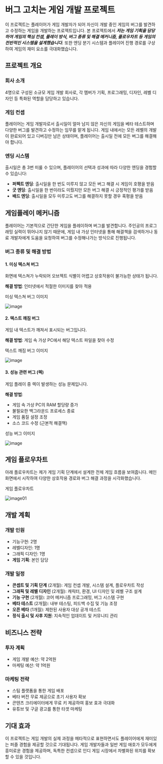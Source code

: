 # 버그 고치는 게임 개발 프로젝트

이 프로젝트는 플레이어가 게임 개발자가 되어 자신이 개발 중인 게임의 버그를 발견하고 수정하는 게임을 개발하는 프로젝트입니다. 본 프로젝트에서 ***저는 게임 기획을 담당하여 게임의 핵심 컨셉, 플레이 방식, 버그 종류 및 해결 메커니즘, 플로우차트 등 게임의 전반적인 시스템을 설계했습니다.*** 또한 엔딩 분기 시스템과 플레이어 진행 경로를 구상하여 게임의 재미 요소를 극대화했습니다.

## 프로젝트 개요

### 회사 소개

4명으로 구성된 소규모 게임 개발 회사로, 각 멤버가 기획, 프로그래밍, 디자인, 레벨 디자인 등 특화된 역할을 담당하고 있습니다.

### 게임 컨셉

플레이어는 게임 개발자로서 출시일이 얼마 남지 않은 자신의 게임을 베타 테스트하며 다양한 버그를 발견하고 수정하는 임무를 맡게 됩니다. 게임 내에서는 모든 레벨의 개발이 완료되어 있고 디버깅만 남은 상태이며, 플레이어는 출시일 전에 모든 버그를 해결해야 합니다.

### 엔딩 시스템

출시일은 총 3번 미룰 수 있으며, 플레이어의 선택과 성과에 따라 다양한 엔딩을 경험할 수 있습니다:

- **퍼펙트 엔딩**: 출시일을 한 번도 미루지 않고 모든 버그 해결 시 게임이 호평을 받음
- **굿 엔딩**: 출시일을 한 번이라도 미뤘지만 모든 버그 해결 시 긍정적인 평가를 받음
- **배드 엔딩**: 출시일을 모두 미루고도 버그를 해결하지 못할 경우 혹평을 받음


## 게임플레이 메커니즘

플레이어는 기본적으로 간단한 게임을 플레이하며 버그를 발견합니다. 주인공의 프로그래밍 실력이 뛰어나지 않기 때문에, 게임 내 가상 인터넷을 통해 해결책을 검색하거나 동료 개발자에게 도움을 요청하여 버그를 수정해나가는 방식으로 진행됩니다.

### 버그 종류 및 해결 방법

#### 1. 미싱 텍스쳐 버그

화면에 텍스쳐가 누락되어 오브젝트 식별이 어렵고 상호작용이 불가능한 상태가 됩니다.

**해결 방법**: 인터넷에서 적절한 이미지를 찾아 적용

미싱 텍스쳐 버그 이미지

![image](https://github.com/user-attachments/assets/cd0c929e-6a50-4d9e-8868-5db52eb31eb9)


#### 2. 텍스트 깨짐 버그

게임 내 텍스트가 깨져서 표시되는 버그입니다.

**해결 방법**: 게임 속 가상 PC에서 해당 텍스트 파일을 찾아 수정

텍스트 깨짐 버그 이미지

![image](https://github.com/user-attachments/assets/86103c59-af6e-45a4-b94d-00e2a41343b4)


#### 3. 성능 관련 버그 (렉)

게임 플레이 중 렉이 발생하는 성능 문제입니다.

**해결 방법**:

- 게임 속 가상 PC의 RAM 할당량 증가
- 불필요한 백그라운드 프로세스 종료
- 게임 품질 설정 조정
- 소스 코드 수정 (근본적 해결책)

성능 버그 이미지

![image](https://github.com/user-attachments/assets/352a4749-2b0e-408a-a325-90b0986181f6)


## 게임 플로우차트

아래 플로우차트는 제가 게임 기획 단계에서 설계한 전체 게임 흐름을 보여줍니다. 메인화면에서 시작하여 다양한 상호작용 경로와 버그 해결 과정을 시각화했습니다.

게임 플로우차트

![image01](https://github.com/user-attachments/assets/87c8c085-8a03-4b25-adc6-db3b7609091f)



## 개발 계획

### 개발 인원

- 기능구현: 2명
- 레벨디자인: 1명
- 그래픽 디자인: 1명
- **게임 기획**: 본인 담당


### 개발 일정

- **콘셉트 및 기획 단계** (2개월): 게임 컨셉 개발, 시스템 설계, 플로우차트 작성
- **그래픽 및 레벨 디자인** (2개월): 캐릭터, 환경, UI 디자인 및 레벨 구조 설계
- **기능 구현** (2개월): 코어 메커니즘 프로그래밍, 버그 시스템 구현
- **베타 테스트** (2개월): 내부 테스팅, 피드백 수집 및 기능 조정
- **오픈 베타** (1개월): 제한된 사용자 대상 공개 테스트
- **정식 출시 및 사후 지원**: 지속적인 업데이트 및 커뮤니티 관리


## 비즈니스 전략

### 투자 계획

- 게임 개발 예산: 약 2억원
- 마케팅 예산: 약 1억원


### 마케팅 전략

- 스팀 플랫폼을 통한 게임 배포
- 베타 버전 무료 제공으로 초기 사용자 확보
- 콘텐츠 크리에이터에게 무료 키 제공하여 홍보 효과 극대화
- 유튜브 및 구글 광고를 통한 타겟 마케팅


## 기대 효과

이 프로젝트는 게임 개발의 실제 과정을 메타적으로 표현하면서도 플레이어에게 재미있는 퍼즐 경험을 제공할 것으로 기대됩니다. 게임 개발자들과 일반 게임 애호가 모두에게 흥미로운 경험을 제공하며, 독특한 컨셉으로 인디 게임 시장에서 차별화된 위치를 확보할 수 있을 것입니다.
